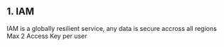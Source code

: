 ## 1. IAM

IAM is a globally resilient service, any data is secure accross all regions
Max 2 Access Key per user

